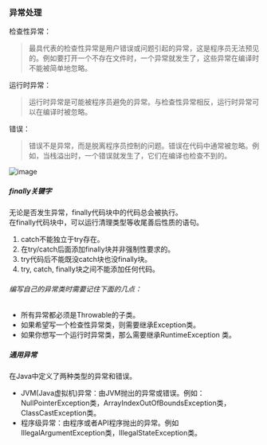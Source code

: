 ### 异常处理
检查性异常：
> 最具代表的检查性异常是用户错误或问题引起的异常，这是程序员无法预见的。例如要打开一个不存在文件时，一个异常就发生了，这些异常在编译时不能被简单地忽略。

运行时异常：
> 运行时异常是可能被程序员避免的异常。与检查性异常相反，运行时异常可以在编译时被忽略。

错误：
> 错误不是异常，而是脱离程序员控制的问题。错误在代码中通常被忽略。例如，当栈溢出时，一个错误就发生了，它们在编译也检查不到的。

![image](https://note.youdao.com/yws/api/personal/file/3234978C4B7D493A969B465C75C731CB?method=download&shareKey=ce02d49382de5ec11bdf41283b4eee5d)

##### finally关键字
无论是否发生异常，finally代码块中的代码总会被执行。  
在finally代码块中，可以运行清理类型等收尾善后性质的语句。

1. catch不能独立于try存在。
2. 在try/catch后面添加finally块并非强制性要求的。
3. try代码后不能既没catch块也没finally块。
4. try, catch, finally块之间不能添加任何代码。

###### 编写自己的异常类时需要记住下面的几点：
- 所有异常都必须是Throwable的子类。
- 如果希望写一个检查性异常类，则需要继承Exception类。
- 如果你想写一个运行时异常类，那么需要继承RuntimeException 类。

##### 通用异常
在Java中定义了两种类型的异常和错误。
- JVM(Java虚拟机)异常：由JVM抛出的异常或错误。例如：NullPointerException类，ArrayIndexOutOfBoundsException类，ClassCastException类。
- 程序级异常：由程序或者API程序抛出的异常。例如IllegalArgumentException类，IllegalStateException类。
